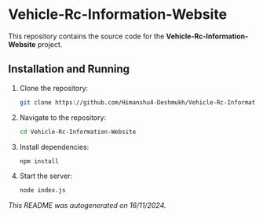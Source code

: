 # Vehicle-Rc-Information-Website

This repository contains the source code for the **Vehicle-Rc-Information-Website** project.


## Installation and Running

1. Clone the repository:
   ```bash
   git clone https://github.com/Himanshu4-Deshmukh/Vehicle-Rc-Information-Website.git
   ```

2. Navigate to the repository:
   ```bash
   cd Vehicle-Rc-Information-Website
   ```

3. Install dependencies:
   ```bash
   npm install
   ```

4. Start the server:
   ```bash
   node index.js
   ```
        

_This README was autogenerated on 16/11/2024._